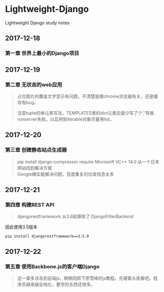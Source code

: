 # Lightweight-Django
Lightweight Django study notes

## 2017-12-18
### **第一章 世界上最小的Django项目**

## 2017-12-19
### **第二章 无状态的web应用**
> 占位图片的覆盖文字显示有问题，不清楚是跟chrome浏览器有关，还是缓存有bug。
> 
> 注意tuple的单元素写法，TEMPLATES里的dict元素后面少写了个','导致runserver失败。以后用到iterable对象尽量用list。

## 2017-12-20
### **第三章 创建静态站点生成器**
> pip install django-compressor require Microsoft VC++ 14.0 从一个日本网站找到解决方案<br>Google确实能解决问题，百度重复的垃圾信息太多

## 2017-12-21
### **第四章 构建REST API**

> djangorestframework 从3.6起移除了 DjangoFilterBackend

因此使用3.5版本
	
	pip install djangorestframework==3.5.0

## 2017-12-22
### **第五章 使用Backbone.js的客户端Django**
> 这一章多涉及到前端js，稍稍回顾下廖雪峰的js教程。先硬着头皮看吧。程序员越来越全栈化，要学的东西还很多。

